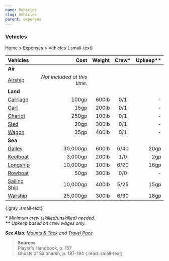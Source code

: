 ```yaml
---
name: Vehicles
slug: vehicles
parent: expenses
---
```

### Vehicles
[Home](dm-operations-center) > [Expenses](expenses-menu) > Vehicles {.small-text}
  
| Vehicles                           | Cost     | Weight |Crew\*| Upkeep\*\* |
| :--------------------------------- | -------: | -----: | :--: | ---------: |
| **Air**                                                                 |||||
| [Airship](/item/airship)           | *Not included at this time.*        ||||          
| **Land**                                                                |||||
| [Carriage](/item/carriage)         |    100gp |  600lb | 0/1  | -          |
| [Cart](/item/cart)                 |     15gp |  200lb | 0/1  | -          |
| [Chariot](/item/chariot)           |    250gp |  100lb | 0/1  | -          |
| [Sled](/item/sled)                 |     20gp |  300lb | 0/1  | -          |
| [Wagon](/item/wagon)               |     35gp |  400lb | 0/1  | -          |
| **Sea**                                                                 |||||
| [Galley](/item/galley)             | 30,000gp |  600lb | 6/40 |       20gp |
| [Keelboat](/item/keelboat)         |  3,000gp |  200lb | 1/0  |        2gp |
| [Longship](/item/longship)         | 10,000gp |  100lb | 6/20 |       16gp |
| [Rowboat](/item/rowboat)           |     50gp |  300lb | 0/0  | -          |
| [Sailing Ship](/item/sailing-ship) | 10,000gp |  400lb | 5/25 |       15gp |
| [Warship](/item/warship)           | 25,000gp |  300lb | 6/30 |       18gp |
{.gray .small-text}

***\*** Minimum crew (skilled/unskilled) needed.*<br/>
***\*\*** Upkeep based on crew wages only.* 

***See Also**: [Mounts & Tack](mounts-and-tack) and [Travel Pace](travel-pace)*

> **Sources** <br/>
> Player's Handbook, p. 157<br/>
> Ghosts of Saltmarsh, p. 187-194
{.read .small-text}